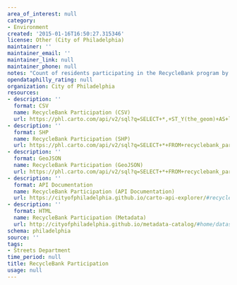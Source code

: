 ```yaml
---
area_of_interest: null
category:
- Environment
created: '2015-01-16T16:50:27.315346'
license: Other (City of Philadelphia)
maintainer: ''
maintainer_email: ''
maintainer_link: null
maintainer_phone: null
notes: "Count of residents participating in the RecycleBank program by street segment."
opendataphilly_rating: null
organization: City of Philadelphia
resources:
- description: ''
  format: CSV
  name: RecycleBank Participation (CSV)
  url: https://phl.carto.com/api/v2/sql?q=SELECT+*,+ST_Y(the_geom)+AS+lat,+ST_X(the_geom)+AS+lng+FROM+properties_not_reported_2015&filename=properties_not_reported_2015&format=csv&skipfields=cartodb_id,the_geom,the_geom_webmercator
- description: ''
  format: SHP
  name: RecycleBank Participation (SHP)
  url: https://phl.carto.com/api/v2/sql?q=SELECT+*+FROM+recyclebank_participation&filename=recyclebank_participation&format=shp&skipfields=cartodb_id
- description: ''
  format: GeoJSON
  name: RecycleBank Participation (GeoJSON)
  url: https://phl.carto.com/api/v2/sql?q=SELECT+*+FROM+recyclebank_participation&filename=recyclebank_participation&format=geojson&skipfields=cartodb_id
- description: ''
  format: API Documentation
  name: RecycleBank Participation (API Documentation)
  url: https://cityofphiladelphia.github.io/carto-api-explorer/#recyclebank_participation
- description: ''
  format: HTML
  name: RecycleBank Participation (Metadata)
  url: http://cityofphiladelphia.github.io/metadata-catalog/#home/datasetdetails/5543866d20583086178c4f1b/representationdetails/55438ab39b989a05172d0d52/
schema: philadelphia
source: ''
tags:
- Streets Department
time_period: null
title: RecycleBank Participation
usage: null
---
```

